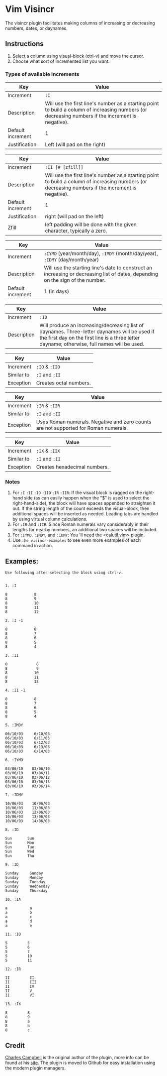 # Vim Visincr

The visincr plugin facilitates making columns of increasing or decreasing numbers, dates, or daynames.

## Instructions

1. Select a column using visual-block (ctrl-v) and move the cursor.
2. Choose what sort of incremented list you want.

### Types of available increments

Key               | Value
----------------- | ----------------------------
Increment         | `:I`
Description       | Will use the first line's number as a starting point to build a column of increasing numbers (or decreasing numbers if the increment is negative).
Default increment | 1
Justification     | Left (will pad on the right)

Key               | Value
----------------- | ----------------------------
Increment         | `:II [# [zfill]]`
Description       | Will use the first line's number as a starting point to build a column of increasing numbers (or decreasing numbers if the increment is negative).
Default increment | 1
Justification     | right (will pad on the left)
Zfill             | left padding will be done with the given character, typically a zero.

Key               | Value
----------------- | ----------------------------
Increment         | `:IYMD` (year/month/day), `:IMDY` (month/day/year), `:IDMY` (day/month/year)
Description       | Will use the starting line's date to construct an increasing or decreasing list of dates, depending on the sign of the number.
Default increment | 1 (in days)

Key         | Value
----------- | ----------------------------------
Increment   | `:ID`
Description | Will produce an increasing/decreasing list of daynames. Three-letter daynames will be used if the first day on the first line is a three letter dayname; otherwise, full names will be used.

Key        | Value
---------- | -----------------------------------
Increment  | `:IO` & `:IIO`
Similar to | `:I` and `:II`
Exception  | Creates octal numbers.

Key        | Value
---------- | -----------------------------------
Increment  | `:IR` & `:IIR`
Similar to | `:I` and `:II`
Exception  | Uses Roman numerals. Negative and zero counts are not supported for Roman numerals.

Key        | Value
---------- | -----------------------------------
Increment  | `:IX` & `:IIX`
Similar to | `:I` and `:II`
Exception  | Creates hexadecimal numbers.

### Notes

1. For `:I` `:II` `:IO` `:IIO` `:IR` `:IIR`: If the visual block is ragged on the right-hand side (as can easily happen when the "$" is used to select the right-hand-side), the block will have spaces appended to straighten it out.  If the string length of the count exceeds the visual-block, then additional spaces will be inserted as needed.  Leading tabs are handled by using virtual column calculations.
2. For `:IR` and `:IIR`: Since Roman numerals vary considerably in their lengths for nearby numbers, an additional two spaces will be included.
3. For `:IYMD`, `:IMDY`, and `:IDMY`: You 'll need the [<calutil.vim>][calutil] plugin.
4. Use `:he visincr-examples` to see even more examples of each command in action.

## Examples:

```
Use following after selecting the block using ctrl-v:


1. :I

8            8
8            9
8            10
8            11
8            12

2. :I -1

8            8
8            7
8            6
8            5
8            4

3. :II

8             8
8             9
8            10
8            11
8            12

4. :II -1

8            8
8            7
8            6
8            5
8            4

5. :IMDY

06/10/03     6/10/03
06/10/03     6/11/03
06/10/03     6/12/03
06/10/03     6/13/03
06/10/03     6/14/03

6. :IYMD

03/06/10    03/06/10
03/06/10    03/06/11
03/06/10    03/06/12
03/06/10    03/06/13
03/06/10    03/06/14

7. :IDMY

10/06/03    10/06/03
10/06/03    11/06/03
10/06/03    12/06/03
10/06/03    13/06/03
10/06/03    14/06/03

8. :ID

Sun       Sun
Sun       Mon
Sun       Tue
Sun       Wed
Sun       Thu

9. :ID

Sunday     Sunday
Sunday     Monday
Sunday     Tuesday
Sunday     Wednesday
Sunday     Thursday

10. :IA

a          a
a          b
a          c
a          d
a          e

11. :IO

5         5
5         6
5         7
5         10
5         11

12. :IR

II         II
II         III
II         IV
II         V
II         VI

13. :IX

8         8
8         9
8         a
8         b
8         c
```

## Credit

[Charles Campbell][cec] is the original author of the plugin, more info can be found at his [site][site]. The plugin is moved to Github for easy installation using the modern plugin managers.

[cec]: http://vim.sourceforge.net/account/profile.php?user_id=96<Paste>
[site]: http//www.drchip.org/astronaut/vim/index.html#VISINCR
[calutil]: https://github.com/wpug/vim-utl-calutil
